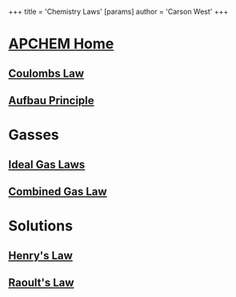+++
 title = 'Chemistry Laws'
[params]
	author = 'Carson West'
+++
# [APCHEM Home](./../apchem-home/)

## [Coulombs Law](./../coulombs-law/)
## [Aufbau Principle](./../aufbau-principle/)

# Gasses
## [Ideal Gas Laws](./../ideal-gas-laws/)

## [Combined Gas Law](./../combined-gas-law/)
# Solutions
## [Henry's Law](./../henrys-law/)
## [Raoult's Law](./../raoults-law/)
